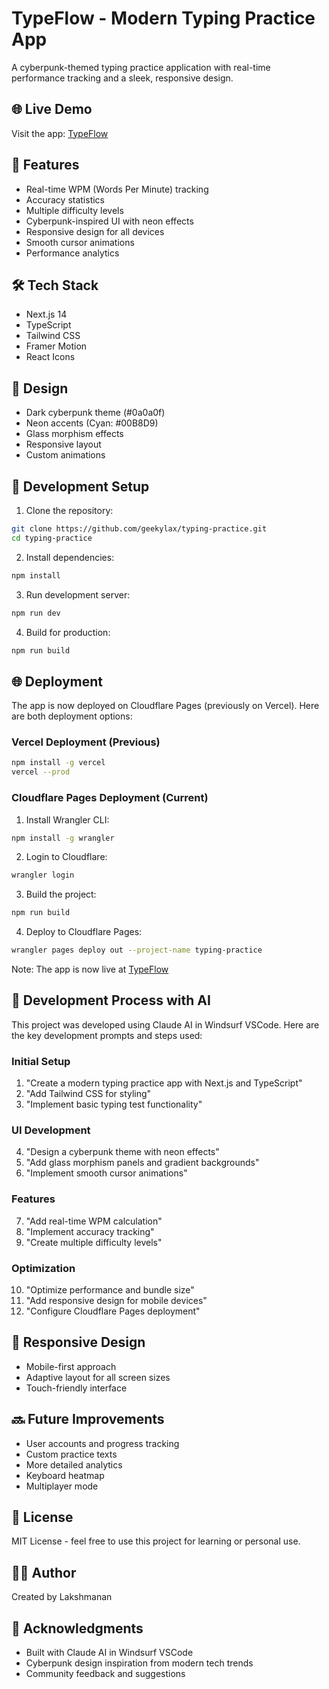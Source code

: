 # TypeFlow - Modern Typing Practice App

A cyberpunk-themed typing practice application with real-time performance tracking and a sleek, responsive design.

## 🌐 Live Demo
Visit the app: [TypeFlow](https://83b1f495.typing-practice-89c.pages.dev)

## 🚀 Features
- Real-time WPM (Words Per Minute) tracking
- Accuracy statistics
- Multiple difficulty levels
- Cyberpunk-inspired UI with neon effects
- Responsive design for all devices
- Smooth cursor animations
- Performance analytics

## 🛠️ Tech Stack
- Next.js 14
- TypeScript
- Tailwind CSS
- Framer Motion
- React Icons

## 🎨 Design
- Dark cyberpunk theme (#0a0a0f)
- Neon accents (Cyan: #00B8D9)
- Glass morphism effects
- Responsive layout
- Custom animations

## 🔧 Development Setup

1. Clone the repository:
```bash
git clone https://github.com/geekylax/typing-practice.git
cd typing-practice
```

2. Install dependencies:
```bash
npm install
```

3. Run development server:
```bash
npm run dev
```

4. Build for production:
```bash
npm run build
```

## 🌐 Deployment

The app is now deployed on Cloudflare Pages (previously on Vercel). Here are both deployment options:

### Vercel Deployment (Previous)
```bash
npm install -g vercel
vercel --prod
```

### Cloudflare Pages Deployment (Current)
1. Install Wrangler CLI:
```bash
npm install -g wrangler
```

2. Login to Cloudflare:
```bash
wrangler login
```

3. Build the project:
```bash
npm run build
```

4. Deploy to Cloudflare Pages:
```bash
wrangler pages deploy out --project-name typing-practice
```

Note: The app is now live at [TypeFlow](https://83b1f495.typing-practice-89c.pages.dev)

## 🤖 Development Process with AI

This project was developed using Claude AI in Windsurf VSCode. Here are the key development prompts and steps used:

### Initial Setup
1. "Create a modern typing practice app with Next.js and TypeScript"
2. "Add Tailwind CSS for styling"
3. "Implement basic typing test functionality"

### UI Development
4. "Design a cyberpunk theme with neon effects"
5. "Add glass morphism panels and gradient backgrounds"
6. "Implement smooth cursor animations"

### Features
7. "Add real-time WPM calculation"
8. "Implement accuracy tracking"
9. "Create multiple difficulty levels"

### Optimization
10. "Optimize performance and bundle size"
11. "Add responsive design for mobile devices"
12. "Configure Cloudflare Pages deployment"

## 📱 Responsive Design
- Mobile-first approach
- Adaptive layout for all screen sizes
- Touch-friendly interface

## 🔜 Future Improvements
- User accounts and progress tracking
- Custom practice texts
- More detailed analytics
- Keyboard heatmap
- Multiplayer mode

## 📄 License
MIT License - feel free to use this project for learning or personal use.

## 👨‍💻 Author
Created by Lakshmanan

## 🙏 Acknowledgments
- Built with Claude AI in Windsurf VSCode
- Cyberpunk design inspiration from modern tech trends
- Community feedback and suggestions
